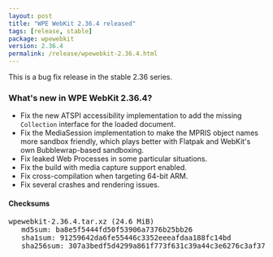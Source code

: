 ```yaml
---
layout: post
title: "WPE WebKit 2.36.4 released"
tags: [release, stable]
package: wpewebkit
version: 2.36.4
permalink: /release/wpewebkit-2.36.4.html
---
```


This is a bug fix release in the stable 2.36 series.

### What's new in WPE WebKit 2.36.4?

- Fix the new ATSPI accessibility implementation to add the missing `Collection` interface for the loaded document.
- Fix the MediaSession implementation to make the MPRIS object names more sandbox friendly, which plays better with Flatpak and WebKit's own Bubblewrap-based sandboxing.
- Fix leaked Web Processes in some particular situations.
- Fix the build with media capture support enabled.
- Fix cross-compilation when targeting 64-bit ARM.
- Fix several crashes and rendering issues.

#### Checksums

<pre>
wpewebkit-2.36.4.tar.xz (24.6 MiB)
   md5sum: ba8e5f5444fd50f53906a7376b25bb26
   sha1sum: 91259642da6fe55446c3352eeeafdaa188fc14bd
   sha256sum: 307a3bedf5d4299a861f773f631c39a44c3e6276c3af37f7cbefaed2c8d7c021
</pre>
